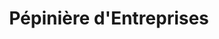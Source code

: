 ---
title: "Pépinière d'Entreprises"
url: /dreux/pepiniere-dentreprises/
shop: location de stockage
---